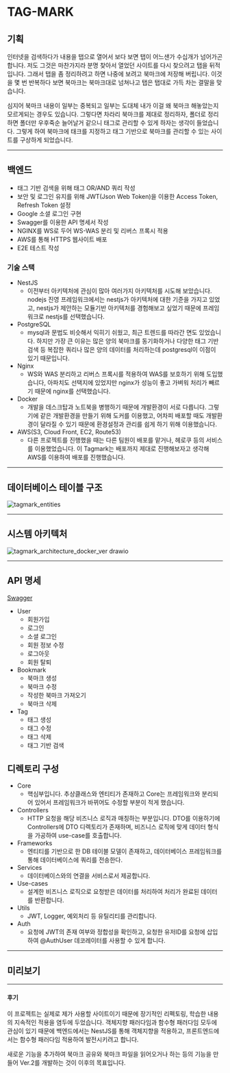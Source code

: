 # TAG-MARK

## 기획
인터넷을 검색하다가 내용을 탭으로 열어서 보다 보면 탭이 어느샌가 수십개가 넘어가곤 합니다. 저도 그것은 마찬가지라 분명 찾아서 열었던 사이트를 다시 찾으려고 탭을 뒤적입니다. 그래서 탭을 좀 정리하려고 하면 나중에 보려고 북마크에 저장해 버립니다. 이것을 몇 번 반복하다 보면 북마크는 북마크대로 넘쳐나고 탭은 탭대로 가득 차는 결말을 맞습니다. 

심지어 북마크 내용이 일부는 중복되고 일부는 도대체 내가 이걸 왜 북마크 해놓았는지 모르게되는 경우도 있습니다. 그렇다면 차라리 북마크를 제대로 정리하자, 폴더로 정리하면 폴더만 우후죽순 늘어날거 같으니 태그로 관리할 수 있게 하자는 생각이 들었습니다. 그렇게 하여 북마크에 태크를 지정하고 태그 기반으로 북마크를 관리할 수 있는 사이트를 구상하게 되었습니다.

___

## 백엔드
* 태그 기반 검색을 위해 태그 OR/AND 쿼리 작성
* 보안 및 로그인 유지를 위해 JWT(Json Web Token)을 이용한 Access Token, Refresh Token 설정 
* Google 소셜 로그인 구현
* Swagger를 이용한 API 명세서 작성
* NGINX를 WS로 두어 WS-WAS 분리 및 리버스 프록시 적용
* AWS를 통해 HTTPS 웹사이트 배포
* E2E 테스트 작성

### 기술 스택
* NestJS
  * 이전부터 아키텍처에 관심이 많아 여러가지 아키텍처를 시도해 보았습니다. nodejs 진영 프레임워크에서는 nestjs가 아키텍처에 대한 기준을 가지고 있었고, nestjs가 제안하는 모듈기반 아키텍처를 경험해보고 싶었기 때문에 프레임워크로 nestjs를 선택했습니다.
* PostgreSQL
  * mysql과 문법도 비슷해서 익히기 쉬웠고, 최근 트렌드를 따라간 면도 있었습니다. 하지만 가장 큰 이유는 많은 양의 북마크를 동기화하거나 다양한 태그 기반 검색 등 복잡한 쿼리나 많은 양의 데이터를 처리하는데 postgresql이 이점이 있기 때문입니다.
* Nginx
  * WS와 WAS 분리하고 리버스 프록시를 적용하여 WAS를 보호하기 위해 도입했습니다, 아파치도 선택지에 있었지만 nginx가 성능이 좋고 가벼워 처리가 빼르기 때문에 nginx를 선택했습니다.
* Docker
  * 개발을 데스크탑과 노트북을 병행하기 때문에 개발환경이 서로 다릅니다. 그렇기에 같은 개발환경을 만들기 위해 도커를 이용했고, 어차피 배포할 때도 개발환경이 달라질 수 있기 때문에 환경설정과 관리를 쉽게 하기 위해 이용했습니다.
* AWS(S3, Cloud Front, EC2, Route53)
  * 다른 프로젝트를 진행했을 때는 다른 팀원이 배포를 맡거나, 헤로쿠 등의 서비스를 이용했었습니다. 이 Tagmark는 배포까지 제대로 진행해보자고 생각해 AWS를 이용하여 배포를 진행했습니다.

___

## 데이터베이스 테이블 구조
![tagmark_entities](https://user-images.githubusercontent.com/83062886/212309957-a1f19308-559a-4a0c-a626-40929ee2bd58.jpg)
___

## 시스템 아키텍처
![tagmark_architecture_docker_ver drawio](https://user-images.githubusercontent.com/83062886/215265244-9791b4e3-5c7a-4395-a449-a9afb47d6e6d.jpg)
___

## API 명세
[Swagger](https://server.tagmark.site/api-docs)
* User
  * 회원가입
  * 로그인
  * 소셜 로그인
  * 회원 정보 수정
  * 로그아웃
  * 회원 탈퇴
* Bookmark
  * 북마크 생성
  * 북마크 수정
  * 작성한 북마크 가져오기
  * 북마크 삭제
* Tag
  * 태그 생성
  * 태그 수정
  * 태그 삭제
  * 태그 기반 검색

## 디렉토리 구성
* Core
  * 핵심부입니다. 추상클래스와 엔티티가 존재하고 Core는 프레임워크와 분리되어 있어서 프레임워크가 바뀌어도 수정할 부분이 적게 했습니다.
* Controllers
  * HTTP 요청을 해당 비즈니스 로직과 매칭하는 부분입니다. DTO를 이용하기에 Controllers에 DTO 디렉토리가 존재하며, 비즈니스 로직에 맞게 데이터 형식을 가공하여 use-case를 호출합니다.
* Frameworks
  * 엔티티를 기반으로 한 DB 테이블 모델이 존재하고, 데이터베이스 프레임워크를 통해 데이터베이스에 쿼리를 전송한다.
* Services
  * 데이터베이스와의 연결을 서비스로서 제공합니다.
* Use-cases
  * 설계한 비즈니스 로직으로 요청받은 데이터를 처리하여 처리가 완료된 데이터를 반환합니다.
* Utils
  * JWT, Logger, 예외처리 등 유틸리티를 관리합니다.
* Auth
  * 요청에 JWT의 존재 여부와 정합성을 확인하고, 요청한 유저ID를 요청에 삽입하여 @AuthUser 데코레이터를 사용할 수 있게 합니다.
___

## 미리보기
___

#### 후기
이 프로젝트는 실제로 제가 사용할 사이트이기 때문에 장기적인 리펙토링, 학습한 내용의 지속적인 적용을 염두에 두었습니다. 객체지향 패러다임과 함수형 패러다임 모두에 관심이 있기 때문에 백엔드에서는 NestJS를 통해 객체지향을 적용하고, 프론트엔드에서는 함수형 패러다임 적용하여 발전시키려고 합니다.

새로운 기능을 추가하여 북마크 공유와 북마크 파일을 읽어오거나 하는 등의 기능을 만들어 Ver.2를 개발하는 것이 이후의 목표입니다.

